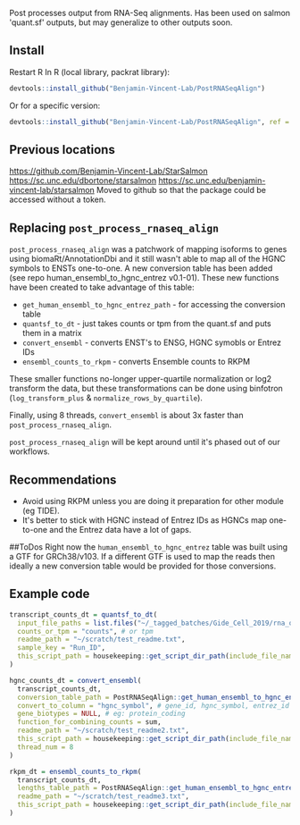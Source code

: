 Post processes output from RNA-Seq alignments.  Has been used on salmon 'quant.sf' outputs, 
but may generalize to other outputs soon.



## Install
Restart R
In R (local library, packrat library):
``` r
devtools::install_github("Benjamin-Vincent-Lab/PostRNASeqAlign")
```

Or for a specific version:
``` r
devtools::install_github("Benjamin-Vincent-Lab/PostRNASeqAlign", ref = "0.4-10")
```

## Previous locations
https://github.com/Benjamin-Vincent-Lab/StarSalmon
https://sc.unc.edu/dbortone/starsalmon
https://sc.unc.edu/benjamin-vincent-lab/starsalmon
Moved to github so that the package could be accessed without a token.

## Replacing `post_process_rnaseq_align`
`post_process_rnaseq_align` was a patchwork of mapping isoforms to genes using 
biomaRt/AnnotationDbi and it still wasn't able to map all of the HGNC symbols 
to ENSTs one-to-one. A new conversion table has been added (see repo 
human_ensembl_to_hgnc_entrez v0.1-01). These new functions have been created to 
take advantage of this table:
* `get_human_ensembl_to_hgnc_entrez_path` - for accessing the conversion table
* `quantsf_to_dt` - just takes counts or tpm from the quant.sf and puts them in a matrix
* `convert_ensembl` - converts ENST's to ENSG, HGNC symobls or Entrez IDs
* `ensembl_counts_to_rkpm` - converts Ensemble counts to RKPM

These smaller functions no-longer upper-quartile normalization or log2 transform 
the data, but these transformations can be done using binfotron 
(`log_transform_plus` & `normalize_rows_by_quartile`).

Finally, using 8 threads, `convert_ensembl` is about 3x faster than 
`post_process_rnaseq_align`.

`post_process_rnaseq_align` will be kept around until it's phased out of our 
workflows.

## Recommendations
* Avoid using RKPM unless you are doing it preparation for other module (eg TIDE).
* It's better to stick with HGNC instead of Entrez IDs as HGNCs map one-to-one and the Entrez data have a lot of gaps.

##ToDos
Right now the `human_ensembl_to_hgnc_entrez` table was built using a GTF for 
GRCh38/v103.  If a different GTF is used to map the reads then ideally a new 
conversion table would be provided for those conversions.


## Example code
``` R
transcript_counts_dt = quantsf_to_dt(
  input_file_paths = list.files("~/_tagged_batches/Gide_Cell_2019/rna_quant/all_v1", pattern = "*quant.sf", full.names = T)[1:5],
  counts_or_tpm = "counts", # or tpm
  readme_path = "~/scratch/test_readme.txt",
  sample_key = "Run_ID",
  this_script_path = housekeeping::get_script_dir_path(include_file_name = T)
)

hgnc_counts_dt = convert_ensembl(
  transcript_counts_dt,
  conversion_table_path = PostRNASeqAlign::get_human_ensembl_to_hgnc_entrez_path(),
  convert_to_column = "hgnc_symbol", # gene_id, hgnc_symbol, entrez_id or hgnc_entrez
  gene_biotypes = NULL, # eg: protein_coding
  function_for_combining_counts = sum,
  readme_path = "~/scratch/test_readme2.txt",
  this_script_path = housekeeping::get_script_dir_path(include_file_name = T),
  thread_num = 8
)

rkpm_dt = ensembl_counts_to_rkpm(
  transcript_counts_dt,
  lengths_table_path = PostRNASeqAlign::get_human_ensembl_to_hgnc_entrez_path(),
  readme_path = "~/scratch/test_readme3.txt",
  this_script_path = housekeeping::get_script_dir_path(include_file_name = T)
)
```